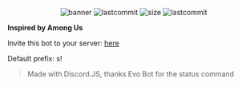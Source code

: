 <p align="center">
	<img alt="banner" src="https://img.shields.io/badge/red-sus-red?style=for-the-badge">
	
<img alt="lastcommit" src="https://img.shields.io/github/last-commit/minhh2792/sus?style=for-the-badge">
<img alt="size" src="https://img.shields.io/github/languages/code-size/minhh2792/sus?style=for-the-badge">
<img alt="lastcommit" src="https://img.shields.io/github/issues-pr/minhh2792/sus?style=for-the-badge">
</p>

**Inspired by Among Us**

Invite this bot to your server: [here](https://discord.com/api/oauth2/authorize?client_id=843701781884436530&permissions=0&scope=bot)

Default prefix: s!

> Made with Discord.JS, thanks Evo Bot for the status command




